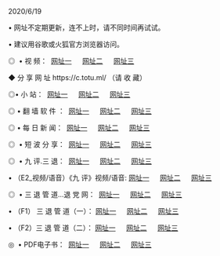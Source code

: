 <p>2020/6/19
<p>• 网址不定期更新，连不上时，请不同时间再试试。
<p>• 建议用谷歌或火狐官方浏览器访问。
<p>◎  • 视 频： 
<a href="http://hjj.csso.cam/" target="_blank">网址一</a> 　 
<a href="http://hum.csso.cam/" target="_blank">网址二</a> 　 
<a href="http://hqy.csso.cam/b.html" target="_blank">网址三</a>
<p>◆ 分 享 网 址  https://c.totu.ml/  （请 收 藏） </p>

<p>◎•  小 站：  
<a href="http://hjj.csso.cam/f.html" target="_blank">网址一</a> 　 
<a href="http://hum.csso.cam/h.html" target="_blank">网址二</a> 　 
<a href="http://hqy.csso.cam/k/" target="_blank">网址三</a></p><p>

<p>◎  • 翻 墙 软 件 ：  
<a href="http://hjj.csso.cam/ff/" target="_blank">网址一</a> 　 
<a href="http://hum.csso.cam/s/read/a1_nd.html" target="_blank">网址二</a> 　 
<a href="http://hqy.csso.cam/ff/index.html" target="_blank">网址三</a></p>
<p>◎  • 每 日 新 闻：  
<a href="http://hjj.csso.cam/day/" target="_blank">网址一</a> 　 
<a href="http://hum.csso.cam/day/" target="_blank">网址二</a> 　 
<a href="http://hqy.csso.cam/day/index.html" target="_blank">网址三</a></p>
<p>◎   • 短 波 分 享：  
<a href="http://hjj.csso.cam/h/" target="_blank">网址一</a> 　 
<a href="http://hqy.csso.cam/h/" target="_blank">网址二</a> 　 
<a href="http://hum.csso.cam/h/index.html" target="_blank">网址三</a></p>
<p>◎   • 九 评.三 退：  
<a href="http://hjj.csso.cam/t/" target="_blank">网址一</a> 　 
<a href="http://hqy.csso.cam/v2/index.html" target="_blank">网址二</a> 　 
<a href="http://hum.csso.cam/tt/index.html" target="_blank">网址三</a> 　</p>
<p>  • （E2_视频/语音）《九 评》视频/语音: 
<a href="http://hjj.csso.cam/7738.html" target="_blank">网址一</a> 　 
<a href="http://hqy.csso.cam/7614.html" target="_blank">网址二</a> 　 
<a href="http://hum.csso.cam/7633.html" target="_blank">网址三</a></p>
<p>◎   • 三 退 管 道...退 党 网：  
<a href="http://hjj.csso.cam/go/td1.html" target="_blank">网址一</a> 　 
<a href="http://hqy.csso.cam/go/td2.html" target="_blank">网址二</a> 　 
<a href="http://hum.csso.cam/go/td3.html" target="_blank">网址三</a></p>
<p>  • （F1） 三 退 管 道（一）： 
<a href="http://hjj.csso.cam/dd/" target="_blank">网址一</a> 　 
<a href="http://hqy.csso.cam/s/read/a1_tdx.html" target="_blank">网址二</a> 　 
<a href="http://hum.csso.cam/dd/" target="_blank">网址三</a></p>
<p>  • （F2）三 退 管 道（二）： 
<a href="http://hqy.csso.cam/d/" target="_blank">网址一</a> 　 
<a href="http://hjj.csso.cam/d/index.html" target="_blank">网址二</a> 　 
<a href="http://hum.csso.cam/d/" target="_blank">网址三</a></p>
<p>◎   • PDF电子书：  
<a href="http://hjj.csso.cam/p/" target="_blank">网址一</a> 　 
<a href="http://hum.csso.cam/p/index.html" target="_blank">网址二</a> 　 
<a href="http://hqy.csso.cam/p/" target="_blank">网址三</a></p>
